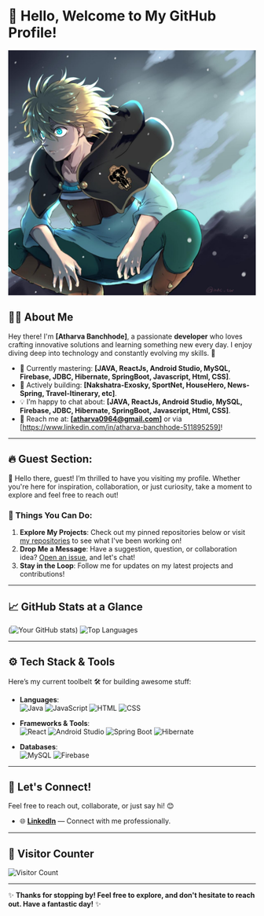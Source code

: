 # 👋 Hello, Welcome to My GitHub Profile! 
![Welcome Banner](https://github.com/Atharvalearner/Atharvalearner/blob/main/luck%201.jpg?raw=true)

## 👨‍💻 About Me

Hey there! I'm **[Atharva Banchhode]**, a passionate **developer** who loves crafting innovative solutions and learning something new every day. I enjoy diving deep into technology and constantly evolving my skills. 🚀

- 🌱 Currently mastering: **[JAVA, ReactJs, Android Studio, MySQL, Firebase, JDBC, Hibernate, SpringBoot, Javascript, Html, CSS]**.
- 🔭 Actively building: **[Nakshatra-Exosky, SportNet, HouseHero, News-Spring, Travel-Itinerary, etc]**.
- 💡 I’m happy to chat about: **[JAVA, ReactJs, Android Studio, MySQL, Firebase, JDBC, Hibernate, SpringBoot, Javascript, Html, CSS]**.
- 📧 Reach me at: **[atharva0964@gmail.com]** or via [https://www.linkedin.com/in/atharva-banchhode-511895259]!

---

## 🔥 Guest Section: 
👋 Hello there, guest! I’m thrilled to have you visiting my profile. Whether you're here for inspiration, collaboration, or just curiosity, take a moment to explore and feel free to reach out!

### 🌟 Things You Can Do:
1. **Explore My Projects**: Check out my pinned repositories below or visit [my repositories](https://github.com/Atharvalearner) to see what I've been working on!
2. **Drop Me a Message**: Have a suggestion, question, or collaboration idea? [Open an issue]([https://github.com/username/repo/issues](https://www.linkedin.com/in/atharva-banchhode-511895259)), and let's chat!
3. **Stay in the Loop**: Follow me for updates on my latest projects and contributions!

---

## 📈 GitHub Stats at a Glance

(![Your GitHub stats](https://github-readme-stats.vercel.app/api?username=Atharvalearner&show_icons=true&theme=dark))
![Top Languages](https://github-readme-stats.vercel.app/api/top-langs/?username=Atharvalearner&layout=compact&theme=tokyonight)

---

## ⚙️ Tech Stack & Tools

Here’s my current toolbelt 🛠️ for building awesome stuff:
- **Languages**:  
  ![Java](https://img.shields.io/badge/-Java-red?style=flat-square&logo=java&logoColor=white) 
  ![JavaScript](https://img.shields.io/badge/-JavaScript-yellow?style=flat-square&logo=javascript&logoColor=white) 
  ![HTML](https://img.shields.io/badge/-HTML-orange?style=flat-square&logo=html5&logoColor=white) 
  ![CSS](https://img.shields.io/badge/-CSS-blue?style=flat-square&logo=css3&logoColor=white)

- **Frameworks & Tools**:  
  ![React](https://img.shields.io/badge/-React-blue?style=flat-square&logo=react&logoColor=white) 
  ![Android Studio](https://img.shields.io/badge/-Android%20Studio-3DDC84?style=flat-square&logo=androidstudio&logoColor=white) 
  ![Spring Boot](https://img.shields.io/badge/-Spring%20Boot-brightgreen?style=flat-square&logo=spring&logoColor=white) 
  ![Hibernate](https://img.shields.io/badge/-Hibernate-59666C?style=flat-square&logo=hibernate&logoColor=white)

- **Databases**:  
  ![MySQL](https://img.shields.io/badge/-MySQL-blue?style=flat-square&logo=mysql&logoColor=white) 
  ![Firebase](https://img.shields.io/badge/-Firebase-FFCA28?style=flat-square&logo=firebase&logoColor=white)

---

## 🤝 Let's Connect!

Feel free to reach out, collaborate, or just say hi! 😊
- 🌐 **[LinkedIn]([https://www.linkedin.com/in/your-profile](https://www.linkedin.com/in/atharva-banchhode-511895259))** — Connect with me professionally.
---

## 👀 Visitor Counter

![Visitor Count](https://komarev.com/ghpvc/?username=yourusername&color=blue&style=for-the-badge)

---

✨ **Thanks for stopping by! Feel free to explore, and don't hesitate to reach out. Have a fantastic day!** ✨
